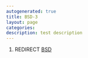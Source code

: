 ```yaml
---
autogenerated: true
title: BSD-3
layout: page
categories: 
description: test description
---
```


1.  REDIRECT [BSD](BSD)
